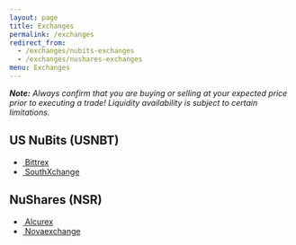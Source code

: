 ```yaml
---
layout: page
title: Exchanges
permalink: /exchanges
redirect_from:
  - /exchanges/nubits-exchanges
  - /exchanges/nushares-exchanges
menu: Exchanges
---
```


***Note:** Always confirm that you are buying or selling at your expected price prior to executing a trade! Liquidity availability is subject to certain limitations.*

<div id="exchanges">
<div id="exchanges-usnbt">
<h2>US NuBits (USNBT)</h2>

<ul>
  <li>
    <a href="https://bittrex.com/Market/Index?MarketName=BTC-NBT" target="_blank">
      <img src="{{ site.baseurl }}/assets/logo-bittrex-150.png" alt="" />
      Bittrex
    </a>
  </li>
  <li>
    <a href="https://www.southxchange.com/Market/Book/BTC/USNBT" target="_blank">
      <img src="{{ site.baseurl }}/assets/logo-southxchange-400.png" alt="" />
      SouthXchange
    </a>
  </li>
  <!--
  <li>
    <a href="https://cryptopia.co.nz/Exchange/?market=USNBT_BTC" target="_blank">
      <img src="{{ site.baseurl }}/assets/logo-cryptopia.png" alt="" />
      Cryptopia (delisting)
    </a>
  </li>
  <li>
    <a href="https://bcexchange.org/" target="_blank">
      <img src="{{ site.baseurl }}/assets/logo-BCExchange.png" alt="" />
      B&C Exchange (planned)
    </a>
  </li>
  -->
</ul>
</div>

<div id="exchanges-nsr">
<h2>NuShares (NSR)</h2>

<ul>
  <!--
  <li>
    <a href="https://discuss.nubits.com/t/manual-exchange-nsr-btc/5397" target="_blank">
      <img src="{{ site.baseurl }}/assets/nushares-logo-250.png" alt="" />
      Manual Exchange
    </a>
  </li>
  -->
  <li>
    <a href="https://alcurex.com/#NSR-BTC" target="_blank">
      <img src="{{ site.baseurl }}/assets/alcurex.png" alt="" />
      Alcurex
    </a>
  </li>
  <li>
    <a href="https://novaexchange.com/market/BTC_NSR/" target="_blank">
      <img src="{{ site.baseurl }}/assets/logo-novaexchange.png" alt="" />
      Novaexchange
    </a>
  </li>
  <!--
  <li>
    <a href="https://cryptopia.co.nz/Exchange/?market=NSR_BTC" target="_blank">
      <img src="{{ site.baseurl }}/assets/logo-cryptopia.png" alt="" />
      Cryptopia (delisting)
    </a>
  </li>
  <li>
    <a href="https://bcexchange.org/" target="_blank">
      <img src="{{ site.baseurl }}/assets/logo-BCExchange.png" alt="" />
      B&C Exchange (planned)
    </a>
  </li>
  -->
</ul>
</div>
</div>

<br>
